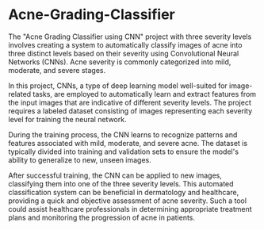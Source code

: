 # Acne-Grading-Classifier

The "Acne Grading Classifier using CNN" project with three severity levels involves creating a system to automatically classify images of acne into three distinct levels based on their severity using Convolutional Neural Networks (CNNs). Acne severity is commonly categorized into mild, moderate, and severe stages.

In this project, CNNs, a type of deep learning model well-suited for image-related tasks, are employed to automatically learn and extract features from the input images that are indicative of different severity levels. The project requires a labeled dataset consisting of images representing each severity level for training the neural network.

During the training process, the CNN learns to recognize patterns and features associated with mild, moderate, and severe acne. The dataset is typically divided into training and validation sets to ensure the model's ability to generalize to new, unseen images.

After successful training, the CNN can be applied to new images, classifying them into one of the three severity levels. This automated classification system can be beneficial in dermatology and healthcare, providing a quick and objective assessment of acne severity. Such a tool could assist healthcare professionals in determining appropriate treatment plans and monitoring the progression of acne in patients.
